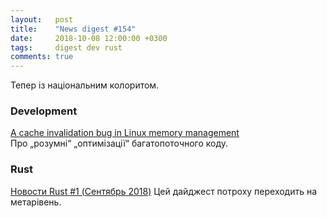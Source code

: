 ```yaml
---
layout:   post
title:    "News digest #154"
date:     2018-10-08 12:00:00 +0300
tags:     digest dev rust
comments: true
---
```


Тепер із національним колоритом.

### Development

[A cache invalidation bug in Linux memory management](https://googleprojectzero.blogspot.com/2018/09/a-cache-invalidation-bug-in-linux.html)<br/>
Про „розумні“ „оптимізації“ багатопоточного коду.

### Rust

[Новости Rust #1 (Сентябрь 2018)](https://habr.com/post/425005/)
Цей дайджест потроху переходить на метарівень.
